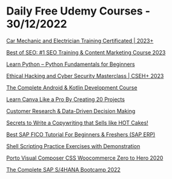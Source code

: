 # Daily Free Udemy Courses - 30/12/2022

[Car Mechanic and Electrician Training Certificated | 2023+](https://www.udemy.com/course/car-repair-auto-mechanic-training/?couponCode=LEARN_CARS_2023)
[Best of SEO: #1 SEO Training & Content Marketing Course 2023](https://www.udemy.com/course/seo-training-2021/?couponCode=TIGER110)
[Learn Python – Python Fundamentals for Beginners](https://www.udemy.com/course/python-basics-i/?couponCode=02BBB914EE7578947F86)
[Ethical Hacking and Cyber Security Masterclass | CSEH+ 2023](https://www.udemy.com/course/the-ultimate-ethical-hacking-linux-and-metasploit-training/?couponCode=2023_BEST_OCSALY)
[The Complete Android & Kotlin Development Course](https://www.udemy.com/course/kotlin-masterclass-learn-kotlin-from-zero-to-advanced/?couponCode=8E8E1A1CB47461731267)
[Learn Canva Like a Pro By Creating 20 Projects](https://www.udemy.com/course/learn-canva-like-pro-by-creating-20-projects/?couponCode=100100OFF)
[Customer Research & Data-Driven Decision Making](https://www.udemy.com/course/customer-research-data-driven-decision-making/?couponCode=C206F7907B6C82B59C8A)
[Secrets to Write a Copywriting that Sells like HOT Cakes!](https://www.udemy.com/course/secrets-to-write-a-copy-that-sells-like-crazy-freelance-copy/?couponCode=1FA405480F3397C10345)
[Best SAP FICO Tutorial For Beginners & Freshers (SAP ERP)](https://www.udemy.com/course/sap-fico-tutorial-for-beginners/?couponCode=C5A625ADB8713A3CE93E)
[Shell Scripting Practice Exercises with Demonstration](https://www.udemy.com/course/shell-scripting-practice-exercises-with-demonstration/?couponCode=SHELLSCRIPT)
[Porto Visual Composer CSS Woocommerce Zero to Hero 2020](https://www.udemy.com/course/porto-visual-composer-css-woocommerce-zero-to-hero-2020/?couponCode=8BCFE47C1F5B046D167A)
[The Complete SAP S/4HANA Bootcamp 2022](https://www.udemy.com/course/sap-s4-hana/?couponCode=2DCD3AC1AE5FC0B3E631)
